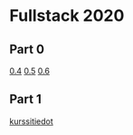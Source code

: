 # Fullstack 2020

## Part 0

[0.4](https://github.com/matiastamsi/fullstack/blob/master/part0/0.4.pdf)
[0.5](https://github.com/matiastamsi/fullstack/blob/master/part0/0.5.pdf)
[0.6](https://github.com/matiastamsi/fullstack/blob/master/part0/0.6.pdf)

## Part 1

[kurssitiedot](https://github.com/matiastamsi/fullstack/blob/master/part1/kurssitiedot)
